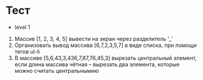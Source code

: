 # Тест

- level 1
1) Массив [1, 2, 3, 4, 5] вывести на экран через разделитель ‘_’
2) Организовать вывод массива [6,7,2,3,5,7] в виде списка, при помощи тегов ul-li
3) В массиве [5,6,43,3,436,7,87,76,45,3] вырезать центральный элемент, если длина массива чётная – вырезать два элемента, которые можно считать центральнымию